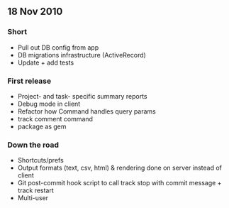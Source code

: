 
## 18 Nov 2010

### Short
- Pull out DB config from app
- DB migrations infrastructure (ActiveRecord)
- Update + add tests

### First release
- Project- and task- specific summary reports
- Debug mode in client
- Refactor how Command handles query params
- track comment command
- package as gem

### Down the road
- Shortcuts/prefs
- Output formats (text, csv, html) & rendering done on server instead of client
- Git post-commit hook script to call track stop with commit message + track restart
- Multi-user